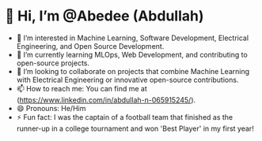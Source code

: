 # 👋 Hi, I’m @Abedee (Abdullah)

- 👀 I’m interested in Machine Learning, Software Development, Electrical Engineering, and Open Source Development.
- 🌱 I’m currently learning MLOps, Web Development, and contributing to open-source projects.
- 💞️ I’m looking to collaborate on projects that combine Machine Learning with Electrical Engineering or innovative open-source contributions.
- 📫 How to reach me: You can find me at (https://www.linkedin.com/in/abdullah-n-065915245/).
- 😄 Pronouns: He/Him
- ⚡ Fun fact: I was the captain of a football team that finished as the runner-up in a college tournament and won 'Best Player' in my first year!

